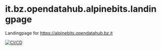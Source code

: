 <!--
SPDX-FileCopyrightText: NOI Techpark <digital@noi.bz.it>

SPDX-License-Identifier: CC0-1.0
-->

# it.bz.opendatahub.alpinebits.landingpage
Landingpage for https://alpinebits.opendatahub.bz.it

[![CI/CD](https://github.com/noi-techpark/it.bz.opendatahub.alpinebits.landingpage/actions/workflows/main.yml/badge.svg)](https://github.com/noi-techpark/it.bz.opendatahub.alpinebits.landingpage/actions/workflows/main.yml)
